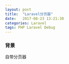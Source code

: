 ```yaml
---
layout: post
title:  "Laravel分页器"
date:   2017-08-23 13:21:30
categories: Laravel
tags: PHP Laravel Debug
---
```


### 背景
自带分页器
